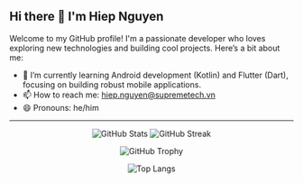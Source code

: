## Hi there 👋 I'm Hiep Nguyen

Welcome to my GitHub profile! I'm a passionate developer who loves exploring new technologies and building cool projects. Here’s a bit about me:

- 🌱 I’m currently learning Android development (Kotlin) and Flutter (Dart), focusing on building robust mobile applications.
- 📫 How to reach me: hiep.nguyen@supremetech.vn
- 😄 Pronouns: he/him

---

<p align="center">
  <img src="https://github-readme-stats.vercel.app/api?username=st-hiepnguyen1&show_icons=true&theme=radical" alt="GitHub Stats" />
  <img src="https://github-readme-streak-stats.herokuapp.com/?user=st-hiepnguyen1&theme=radical" alt="GitHub Streak" />
</p>

<p align="center">
  <img src="https://github-profile-trophy.vercel.app/?username=st-hiepnguyen1&theme=radical" alt="GitHub Trophy" />
</p>

<p align="center">
  <img src="https://github-readme-stats.vercel.app/api/top-langs/?username=st-hiepnguyen1&layout=compact&theme=radical" alt="Top Langs" />
</p>
